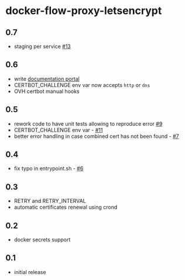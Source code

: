 # docker-flow-proxy-letsencrypt

## 0.7
* staging per service [#13](https://github.com/n1b0r/docker-flow-proxy-letsencrypt/pull/13)

## 0.6
* write [documentation portal](https://docs.dfple.nibor.me)
* CERTBOT_CHALLENGE env var now accepts `http` or `dns`
* OVH certbot manual hooks

## 0.5
* rework code to have unit tests allowing to reproduce error [#9](https://github.com/n1b0r/docker-flow-proxy-letsencrypt/issues/9)
* CERTBOT_CHALLENGE env var - [#11](https://github.com/n1b0r/docker-flow-proxy-letsencrypt/issues/11)
* better error handling in case combined cert has not been found - [#7](https://github.com/n1b0r/docker-flow-proxy-letsencrypt/issues/7)

## 0.4
* fix typo in entrypoint.sh - [#6](https://github.com/n1b0r/docker-flow-proxy-letsencrypt/issues/6)

## 0.3
* RETRY and RETRY_INTERVAL
* automatic certificates renewal using crond

## 0.2
* docker secrets support

## 0.1
* initial release


